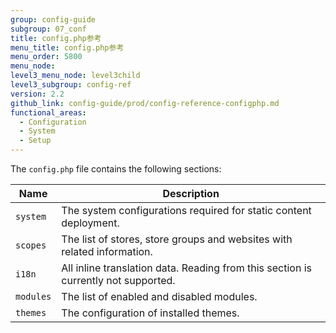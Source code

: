 ```yaml
---
group: config-guide
subgroup: 07_conf
title: config.php参考
menu_title: config.php参考
menu_order: 5800
menu_node:
level3_menu_node: level3child
level3_subgroup: config-ref
version: 2.2
github_link: config-guide/prod/config-reference-configphp.md
functional_areas:
  - Configuration
  - System
  - Setup
---
```


The `config.php` file contains the following sections:

| Name      | Description                                                                         |
| --------- | ----------------------------------------------------------------------------------- |
| `system`  | The system configurations required for static content deployment.                   |
| `scopes`  | The list of stores, store groups and websites with related information.             |
| `i18n`    | All inline translation data. Reading from this section is currently not supported.  |
| `modules` | The list of enabled and disabled modules.                                           |
| `themes`  | The configuration of installed themes.                                              |
